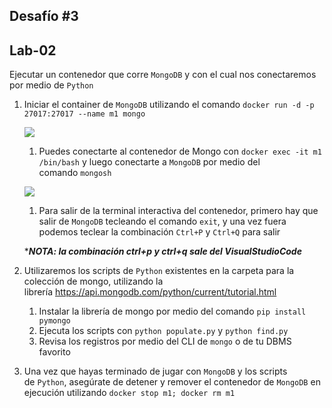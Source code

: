 ## Desafío #3

## Lab-02

Ejecutar un contenedor que corre `MongoDB` y con el cual nos conectaremos por medio de `Python`

1. Iniciar el container de `MongoDB` utilizando el comando `docker run -d -p 27017:27017 --name m1 mongo`
   
   ![](/home/petrizzo/Descargas/CursoDevOps/Desafio3/Captura%20de%20pantalla_2023-02-21_06-38-57.png)
   
   1. Puedes conectarte al contenedor de Mongo con `docker exec -it m1 /bin/bash` y luego conectarte a `MongoDB` por medio del comando `mongosh`
   
   ![](/home/petrizzo/Descargas/CursoDevOps/Desafio3/Captura%20de%20pantalla_2023-02-21_09-18-39.png)
   
   1. Para salir de la terminal interactiva del contenedor, primero hay que salir de `MongoDB` tecleando el comando `exit`, y una vez fuera podemos teclear la combinación `Ctrl+P` y `Ctrl+Q` para salir
   
   ****NOTA: la combinación ctrl+p y ctrl+q sale del VisualStudioCode***

2. Utilizaremos los scripts de `Python` existentes en la carpeta para la colección de mongo, utilizando la librería https://api.mongodb.com/python/current/tutorial.html
   
   1. Instalar la librería de mongo por medio del comando `pip install pymongo`
   2. Ejecuta los scripts con `python populate.py` y `python find.py`
   3. Revisa los registros por medio del CLI de `mongo` o de tu DBMS favorito

3. Una vez que hayas terminado de jugar con `MongoDB` y los scripts de `Python`, asegúrate de detener y remover el contenedor de `MongoDB` en ejecución utilizando `docker stop m1; docker rm m1`
